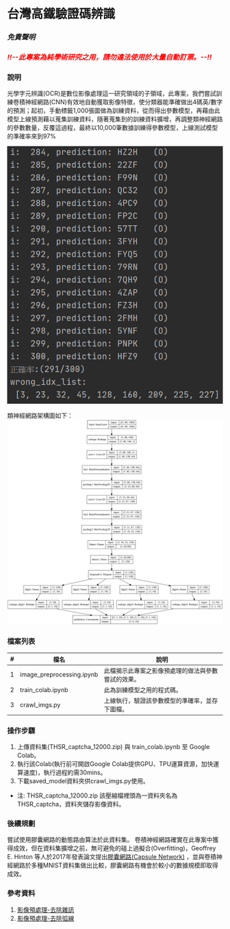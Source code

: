 # 台灣高鐵驗證碼辨識

### *免責聲明*
### <font color=#FF0000>*!!--此專案為純學術研究之用，請勿違法使用於大量自動訂票。--!!*</font>

### 說明
光學字元辨識(OCR)是數位影像處理這一研究領域的子領域，此專案，我們嘗試訓練卷積神經網路(CNN)有效地自動獲取影像特徵，使分類器能準確做出4碼英/數字的預測；起初，手動標籤1,000張圖做為訓練資料，從而得出參數模型，再藉由此模型上線預測藉以蒐集訓練資料，隨著蒐集到的訓練資料擴增，再調整類神經網路的參數數量，反覆這過程，最終以10,000筆數據訓練得參數模型，上線測試模型的準確率來到97%

![](test_result.PNG)

類神經網路架構圖如下：
![](network_architecture.png)

### 檔案列表
| # | 檔名 | 說明 |
|---|---|---|
| 1 | image_preprocessing.ipynb | 此檔揭示此專案之影像預處理的做法與參數嘗試的效果。 |
| 2 | train_colab.ipynb | 此為訓練模型之用的程式碼。 |
| 3 | crawl_imgs.py | 上線執行，驗證該參數模型的準確率，並存下圖檔。 |
### 操作步驟
1. 上傳資料集(THSR_captcha_12000.zip) 與 train_colab.ipynb 至 Google Colab。
1. 執行該Colab(執行前可開啟Google Colab提供GPU、TPU運算資源，加快運算速度)，執行過程約需30mins。
1. 下載saved_model資料夾供crawl_imgs.py使用。

* 注: THSR_captcha_12000.zip 該壓縮檔裡頭為一資料夾名為THSR_captcha，資料夾儲存影像資料。

### 後續規劃
嘗試使用膠囊網路的動態路由算法於此資料集。
卷積神經網路確實在此專案中獲得成效，但在資料集擴增之前，無可避免的碰上過擬合(Overfitting)，Geoffrey E. Hinton 等人於2017年發表論文提出[膠囊網路(Capsule Network)](https://arxiv.org/pdf/1710.09829.pdf) ，並與卷積神經網路於多種MNIST資料集做出比較，膠囊網路有機會於較小的數據規模即取得成效。

### 參考資料
1. [影像預處理-去除雜訊](https://youtu.be/6HGbKdB4kVY)
1. [影像預處理-去除弧線](https://youtu.be/4DHcOPSfC4c)